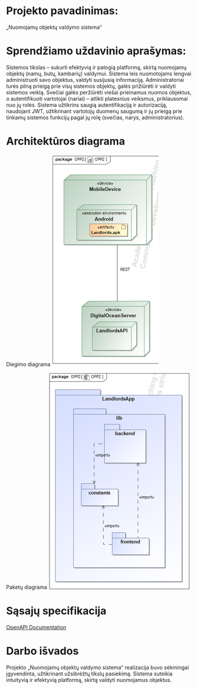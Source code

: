 

# Projekto pavadinimas: #
„Nuomojamų objektų valdymo sistema“ 

# Sprendžiamo uždavinio aprašymas: #
Sistemos tikslas – sukurti efektyvią ir patogią platformą, skirtą nuomojamų objektų (namų, butų, kambarių) valdymui. 
Sistema leis nuomotojams lengvai administruoti savo objektus, valdyti susijusią informaciją.
Administratoriai turės pilną prieigą prie visų sistemos objektų, galės prižiūrėti ir valdyti sistemos veiklą.
Svečiai galės peržiūrėti viešai prieinamus nuomos objektus, o autentifikuoti vartotojai (nariai) – atlikti platesnius veiksmus, priklausomai nuo jų rolės.
Sistema užtikrins saugią autentifikaciją ir autorizaciją, naudojant JWT, užtikrinant vartotojų duomenų saugumą ir jų prieigą prie tinkamų sistemos funkcijų pagal jų rolę (svečias, narys, administratorius).

# Architektūros diagrama #

Diegimo diagrama
![DeployementDiagram](https://github.com/Justas3421/Saitynai/blob/main/deployement_diagram.png)

Paketų diagrama
![PackageDiagram](https://github.com/Justas3421/Saitynai/blob/main/package_diagram.png)

# Sąsajų specifikacija #
[OpenAPI Documentation](Landlords/Rest_API/OpenAPI.yml)

# Darbo išvados #
Projekto „Nuomojamų objektų valdymo sistema“ realizacija buvo sėkmingai įgyvendinta, užtikrinant užsibrėžtų tikslų pasiekimą. Sistema suteikia intuityvią ir efektyvią platformą, skirtą valdyti nuomojamus objektus.